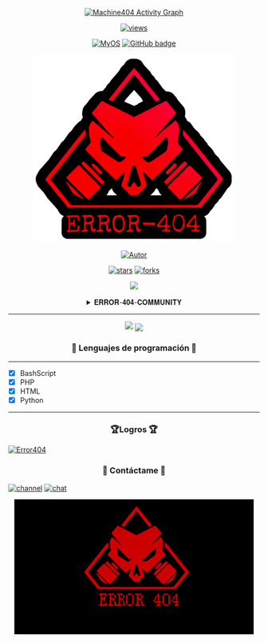 <p align="center">
<a href="https://git.io/typing-svg"><img alt="Machine404 Activity Graph" src="https://readme-typing-svg.herokuapp.com?color=r=9E9E9E&lines=🔰𝙴𝚁𝚁𝙾𝚁+𝟺o𝟺+𝙲𝙾𝙼𝙼𝚄𝙽𝙸𝚃𝚈🔰;☠️Hackeando+Desde+Android☠️;👑By+𝐄𝐑𝐑𝐎𝐑-𝟒𝟎𝟒👑;&center=true&font=Monaco%100Slab"/></a>
</p>

<p align="center">
<a href="#"><img title="views" src=https://komarev.com/ghpvc/?username=ERROR-404-COMMUNITY&color=FF0000&style=plastic ></a>
</p>

<p align="center">
<a href="#"><img title="MyOS" src="https://img.shields.io/badge/O.S-Android-FF0000?logo=Android&logoColor=green&style=flat)](https://t.me/Error404_00)"></a>
 <a href="https://github.com/ERROR-404-COMMUNITY?tab=followers">
    <img src="https://img.shields.io/github/followers/ERROR-404-COMMUNITY?color=FF0000&label=Followers&logo=GitHub&style=flat" alt="GitHub badge" />
  </a>

<p align="center"><img width="80%" src="https://github.com/ERROR-404-COMMUNITY/ERROR-404-COMMUNITY/blob/main/error404_community0.png" /></p>

<p align="center">
<a href="https://github.com/ERROR-404-COMMUNITY"><img title="Autor" src="https://img.shields.io/badge/Author-ERROR%20404-FF0000?style=for-the-badge&logo=github"></a>
</p>

<p align="center">
<a href="https://github.com/ERROR-404-COMMUNITY/ERROR-404-COMMUNITY/stargazers/"><img title="stars" src="https://img.shields.io/github/stars/ERROR-404-COMMUNITY?color=FF0000&style=flat"></a>
<a href="https://github.com/ERROR-404-COMMUNITY/ERROR-404-COMMUNITY/network/members/"><img title="forks" src="https://img.shields.io/github/forks/ERROR-404-COMMUNITY/ERROR-404-COMMUNITY?color=FF0000&style=flat"></a>
</p>

<p align="center">
<img height="70" src="https://github.com/termux/termux-app/raw/master/app/src/main/res/mipmap-xxxhdpi/ic_launcher.png">
</p>

<details align="center">
<summary>  𝐄𝐑𝐑𝐎𝐑-𝟒𝟎𝟒-𝐂𝐎𝐌𝐌𝐔𝐍𝐈𝐓𝐘 </summary>
Comunidad dedicada a la enseñanza del uso de la shell linux desde el sistema operativo Android con el emulador de terminal Termux, llevando a cabo procesos hacking con una finalidad 100% educativa y ética
</details>

---

<p align="center">
<a href="https://github.com/Zachpocalypse/github-readme-stats"><img src="https://github-readme-stats.vercel.app/api?username=ERROR-404-COMMUNITY&show_icons=true&theme=dark&locale=es&show_border=true&icon_color=31ff0d&title_color=FF0000&bg_color=101010&include_all_commits=true"></a>
<img align="center" src="https://github-readme-streak-stats.herokuapp.com/?user=ERROR-404-COMMUNITY&theme=dark">
</p>

<h3 align="center"> 🔰 Lenguajes de programación  🔰</h3>

---

* [x] BashScript
* [x] PHP
* [x] HTML
* [x] Python

---

<h3 align="center"> 🏆Logros 🏆</h3>

[![Error404](https://github-profile-trophy.vercel.app/?username=ERROR-404-COMMUNITY&theme=onedark)](https://github.com/ERROR-404-COMMUNITY)


<h3 align="center"> 🚀 Contáctame 🚀</h3>

<p align="left">
<a href="#"><img title="channel" src="https://img.shields.io/badge/Telegram-CANAL-B60909?logo=telegram&logoColor=white&style=plastic)](https://t.me/error404_community)"></a>
<a href="#"><img title="chat" src="https://img.shields.io/badge/Telegram-CHAT-B60909?logo=telegram&logoColor=white&style=plastic)](https://t.me/Error404_00)"></a>
</p>

<p align="center">
<a href="#"><img title="logo2" src="https://github.com/ERROR-404-COMMUNITY/ERROR-404-COMMUNITY/blob/main/error404_community.gif"></a>
</p>
